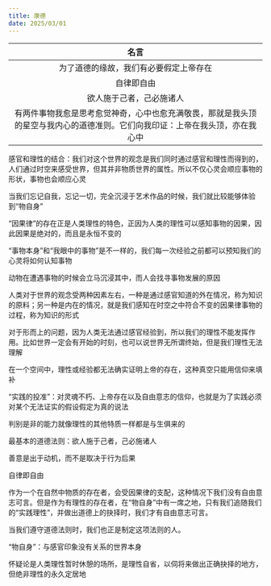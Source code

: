 ```yaml
---
title: 康德
date: 2025/03/01
---
```


|名言|
|:--:|    
|为了道德的缘故，我们有必要假定上帝存在|
|自律即自由|
|欲人施于己者，己必施诸人|
|有两件事物我愈是思考愈觉神奇，心中也愈充满敬畏，那就是我头顶的星空与我内心的道德准则。它们向我印证：上帝在我头顶，亦在我心中|

感官和理性的结合：我们对这个世界的观念是我们同时通过感官和理性而得到的，人们通过时空来感受世界，但其并非物质世界的属性。所以不仅心灵会顺应事物的形状，事物也会顺应心灵

当我们忘记自我，忘记一切，完全沉浸于艺术作品的时候，我们就比较能够体验到“物自身”

“因果律”的存在正是人类理性的特色，正因为人类的理性可以感知事物的因果，因此因果是绝对的，而且是永恒不变的

“事物本身”和“我眼中的事物”是不一样的，我们每一次经验之前都可以预知我们的心灵将如何认知事物

动物在遭遇事物的时候会立马沉浸其中，而人会找寻事物发展的原因

人类对于世界的观念受两种因素左右，一种是通过感官知道的外在情况，称为知识的原料；另一种是内在的情况，就是我们感知在时空之中符合不变的因果律事物的过程，称为知识的形式

对于形而上的问题，因为人类无法通过感官经验到，所以我们的理性不能发挥作用。比如世界一定会有开始的时刻，也可以说世界无所谓终始，但是我们理性无法理解

在一个空间中，理性或经验都无法确实证明上帝的存在，这种真空只能用信仰来填补

“实践的投准”：对灵魂不朽、上帝存在以及自由意志的信仰，也就是为了实践必须对某个无法证实的假设假定为真的说法

判别是非的能力就像理性的其他特质一样都是与生俱来的

最基本的道德法则：欲人施于己者，己必施诸人

善意是出于动机，而不是取决于行为后果

自律即自由

作为一个在自然中物质的存在者，会受因果律的支配，这种情况下我们没有自由意志可言。但是作为有理性的存在者，在“物自身”中有一席之地，只有我们追随我们的“实践理性”，并做出道德上的抉择时，我们才有自由意志可言。

当我们遵守道德法则时，我们也正是制定这项法则的人。

“物自身”：与感官印象没有关系的世界本身

怀疑论是人类理性暂时休憩的场所，是理性自省，以伺将来做出正确抉择的地方，但绝非理性的永久定居地